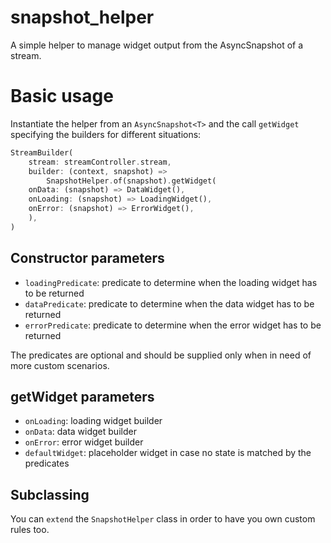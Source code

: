# snapshot_helper

A simple helper to manage widget output from the AsyncSnapshot of a stream.

# Basic usage
Instantiate the helper from an `AsyncSnapshot<T>` and the call `getWidget` specifying the builders for different situations:

```dart
StreamBuilder(
    stream: streamController.stream,
    builder: (context, snapshot) =>
        SnapshotHelper.of(snapshot).getWidget(
    onData: (snapshot) => DataWidget(),
    onLoading: (snapshot) => LoadingWidget(),
    onError: (snapshot) => ErrorWidget(),
    ),
)
```

## Constructor parameters
- `loadingPredicate`: predicate to determine when the loading widget has to be returned
- `dataPredicate`: predicate to determine when the data widget has to be returned
- `errorPredicate`: predicate to determine when the error widget has to be returned

The predicates are optional and should be supplied only when in need of more custom scenarios.

## getWidget parameters
- `onLoading`: loading widget builder
- `onData`: data widget builder
- `onError`: error widget builder
- `defaultWidget`: placeholder widget in case no state is matched by the predicates

## Subclassing
You can `extend` the `SnapshotHelper` class in order to have you own custom rules too.